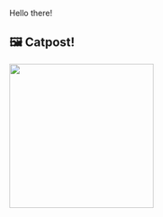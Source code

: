 Hello there!



## 🖼️ Catpost!

<sub>
    <img src="https://cdn2.thecatapi.com/images/9Z7JsGrx3.jpg" height="256">
</sub>

